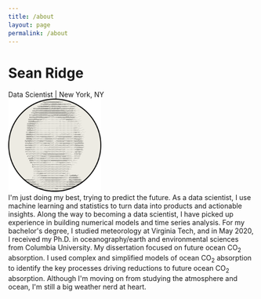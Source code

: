 ```yaml
---
title: /about
layout: page
permalink: /about
---
```

# Sean Ridge
Data Scientist | New York, NY
<br />
<img src="/assets/avatar.svg" alt="image" width="190" height="190" />
<br />
I'm just doing my best, trying to predict the future. As a data scientist, I use machine learning and statistics to turn data into products and actionable insights. Along the way to becoming a data scientist, I have picked up experience in building numerical models and time series analysis. For my bachelor's degree, I studied meteorology at Virginia Tech, and in May 2020, I received my Ph.D. in oceanography/earth and environmental sciences from Columbia University. My dissertation focused on future ocean CO<sub>2</sub> absorption. I used complex and simplified models of ocean CO<sub>2</sub> absorption to identify the key processes driving reductions to future ocean CO<sub>2</sub> absorption. Although I'm moving on from studying the atmosphere and ocean, I'm still a big weather nerd at heart.


